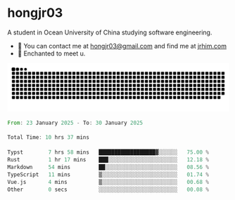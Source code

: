 # hongjr03

A student in Ocean University of China studying software engineering. 

- 📧 You can contact me at hongjr03@gmail.com and find me at [jrhim.com](https://jrhim.com/)
- 💜 Enchanted to meet u.

![snake_animation](https://raw.githubusercontent.com/hongjr03/hongjr03/output/github-contribution-grid-snake.svg)

<!--START_SECTION:waka-->

```rust
From: 23 January 2025 - To: 30 January 2025

Total Time: 10 hrs 37 mins

Typst        7 hrs 58 mins   ██████████████████▓░░░░░░   75.00 %
Rust         1 hr 17 mins    ███░░░░░░░░░░░░░░░░░░░░░░   12.18 %
Markdown     54 mins         ██░░░░░░░░░░░░░░░░░░░░░░░   08.56 %
TypeScript   11 mins         ▒░░░░░░░░░░░░░░░░░░░░░░░░   01.74 %
Vue.js       4 mins          ▒░░░░░░░░░░░░░░░░░░░░░░░░   00.68 %
Other        0 secs          ░░░░░░░░░░░░░░░░░░░░░░░░░   00.08 %
```

<!--END_SECTION:waka-->
